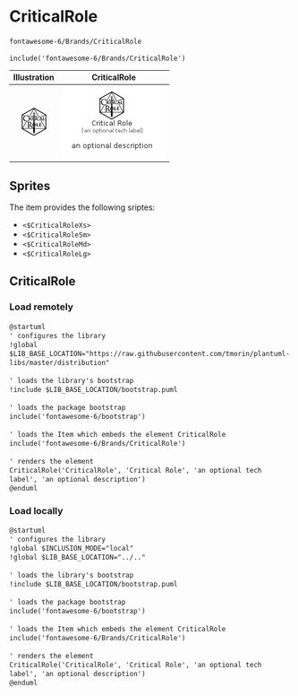 # CriticalRole


```text
fontawesome-6/Brands/CriticalRole
```

```text
include('fontawesome-6/Brands/CriticalRole')
```



| Illustration | CriticalRole |
| :---: | :---: |
| ![illustration for Illustration](../../fontawesome-6/Brands/CriticalRole.png) | ![illustration for CriticalRole](../../fontawesome-6/Brands/CriticalRole.Local.png) |



## Sprites
The item provides the following sriptes:

- `<$CriticalRoleXs>`
- `<$CriticalRoleSm>`
- `<$CriticalRoleMd>`
- `<$CriticalRoleLg>`





## CriticalRole

### Load remotely
```plantuml
@startuml
' configures the library
!global $LIB_BASE_LOCATION="https://raw.githubusercontent.com/tmorin/plantuml-libs/master/distribution"

' loads the library's bootstrap
!include $LIB_BASE_LOCATION/bootstrap.puml

' loads the package bootstrap
include('fontawesome-6/bootstrap')

' loads the Item which embeds the element CriticalRole
include('fontawesome-6/Brands/CriticalRole')

' renders the element
CriticalRole('CriticalRole', 'Critical Role', 'an optional tech label', 'an optional description')
@enduml
```

### Load locally
```plantuml
@startuml
' configures the library
!global $INCLUSION_MODE="local"
!global $LIB_BASE_LOCATION="../.."

' loads the library's bootstrap
!include $LIB_BASE_LOCATION/bootstrap.puml

' loads the package bootstrap
include('fontawesome-6/bootstrap')

' loads the Item which embeds the element CriticalRole
include('fontawesome-6/Brands/CriticalRole')

' renders the element
CriticalRole('CriticalRole', 'Critical Role', 'an optional tech label', 'an optional description')
@enduml
```

